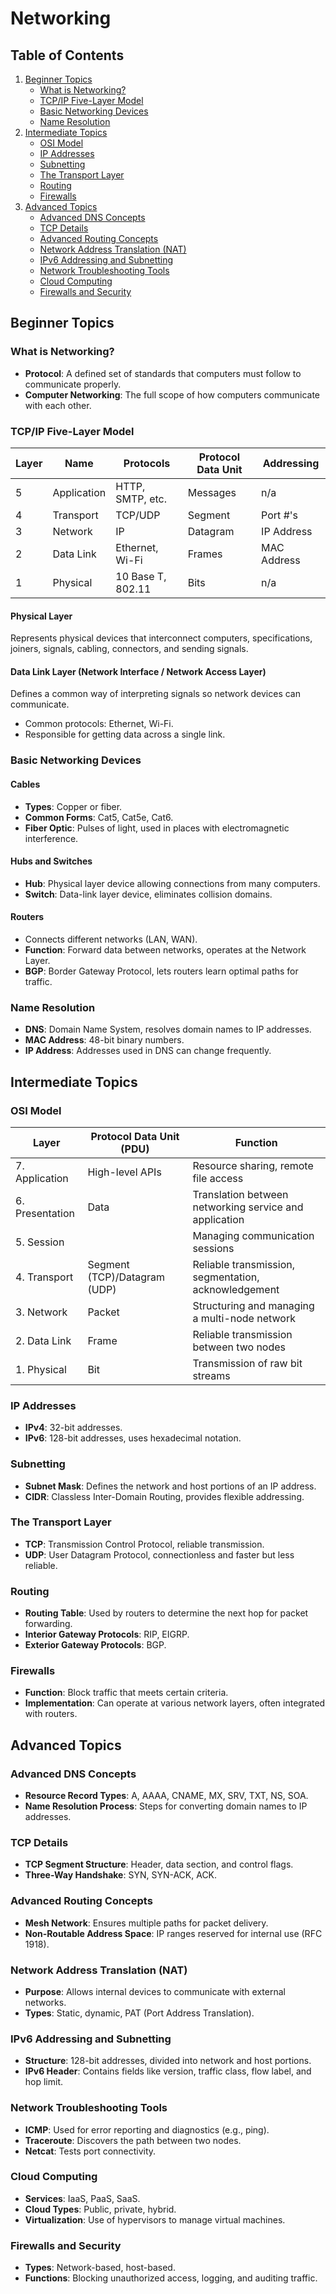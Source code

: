 # Networking

## Table of Contents
1. [Beginner Topics](#beginner-topics)
    - [What is Networking?](#what-is-networking)
    - [TCP/IP Five-Layer Model](#tcpip-five-layer-model)
    - [Basic Networking Devices](#basic-networking-devices)
    - [Name Resolution](#name-resolution)
2. [Intermediate Topics](#intermediate-topics)
    - [OSI Model](#osi-model)
    - [IP Addresses](#ip-addresses)
    - [Subnetting](#subnetting)
    - [The Transport Layer](#the-transport-layer)
    - [Routing](#routing)
    - [Firewalls](#firewalls)
3. [Advanced Topics](#advanced-topics)
    - [Advanced DNS Concepts](#advanced-dns-concepts)
    - [TCP Details](#tcp-details)
    - [Advanced Routing Concepts](#advanced-routing-concepts)
    - [Network Address Translation (NAT)](#network-address-translation-nat)
    - [IPv6 Addressing and Subnetting](#ipv6-addressing-and-subnetting)
    - [Network Troubleshooting Tools](#network-troubleshooting-tools)
    - [Cloud Computing](#cloud-computing)
    - [Firewalls and Security](#firewalls-and-security)

## Beginner Topics

### What is Networking?
- **Protocol**: A defined set of standards that computers must follow to communicate properly.
- **Computer Networking**: The full scope of how computers communicate with each other.

### TCP/IP Five-Layer Model
| Layer | Name         | Protocols        | Protocol Data Unit | Addressing     |
|-------|--------------|------------------|--------------------|----------------|
| 5     | Application  | HTTP, SMTP, etc. | Messages           | n/a            |
| 4     | Transport    | TCP/UDP          | Segment            | Port #'s       |
| 3     | Network      | IP               | Datagram           | IP Address     |
| 2     | Data Link    | Ethernet, Wi-Fi  | Frames             | MAC Address    |
| 1     | Physical     | 10 Base T, 802.11| Bits               | n/a            |

#### Physical Layer
Represents physical devices that interconnect computers, specifications, joiners, signals, cabling, connectors, and sending signals.

#### Data Link Layer (Network Interface / Network Access Layer)
Defines a common way of interpreting signals so network devices can communicate.
- Common protocols: Ethernet, Wi-Fi.
- Responsible for getting data across a single link.

### Basic Networking Devices
#### Cables
- **Types**: Copper or fiber.
- **Common Forms**: Cat5, Cat5e, Cat6.
- **Fiber Optic**: Pulses of light, used in places with electromagnetic interference.

#### Hubs and Switches
- **Hub**: Physical layer device allowing connections from many computers.
- **Switch**: Data-link layer device, eliminates collision domains.

#### Routers
- Connects different networks (LAN, WAN).
- **Function**: Forward data between networks, operates at the Network Layer.
- **BGP**: Border Gateway Protocol, lets routers learn optimal paths for traffic.

### Name Resolution
- **DNS**: Domain Name System, resolves domain names to IP addresses.
- **MAC Address**: 48-bit binary numbers.
- **IP Address**: Addresses used in DNS can change frequently.

## Intermediate Topics

### OSI Model
| Layer       | Protocol Data Unit (PDU) | Function                                           |
|-------------|--------------------------|----------------------------------------------------|
| 7. Application | High-level APIs            | Resource sharing, remote file access                |
| 6. Presentation| Data                     | Translation between networking service and application|
| 5. Session    |                        | Managing communication sessions                     |
| 4. Transport  | Segment (TCP)/Datagram (UDP) | Reliable transmission, segmentation, acknowledgement |
| 3. Network    | Packet                   | Structuring and managing a multi-node network       |
| 2. Data Link  | Frame                    | Reliable transmission between two nodes             |
| 1. Physical   | Bit                      | Transmission of raw bit streams                     |

### IP Addresses
- **IPv4**: 32-bit addresses.
- **IPv6**: 128-bit addresses, uses hexadecimal notation.

### Subnetting
- **Subnet Mask**: Defines the network and host portions of an IP address.
- **CIDR**: Classless Inter-Domain Routing, provides flexible addressing.

### The Transport Layer
- **TCP**: Transmission Control Protocol, reliable transmission.
- **UDP**: User Datagram Protocol, connectionless and faster but less reliable.

### Routing
- **Routing Table**: Used by routers to determine the next hop for packet forwarding.
- **Interior Gateway Protocols**: RIP, EIGRP.
- **Exterior Gateway Protocols**: BGP.

### Firewalls
- **Function**: Block traffic that meets certain criteria.
- **Implementation**: Can operate at various network layers, often integrated with routers.

## Advanced Topics

### Advanced DNS Concepts
- **Resource Record Types**: A, AAAA, CNAME, MX, SRV, TXT, NS, SOA.
- **Name Resolution Process**: Steps for converting domain names to IP addresses.

### TCP Details
- **TCP Segment Structure**: Header, data section, and control flags.
- **Three-Way Handshake**: SYN, SYN-ACK, ACK.

### Advanced Routing Concepts
- **Mesh Network**: Ensures multiple paths for packet delivery.
- **Non-Routable Address Space**: IP ranges reserved for internal use (RFC 1918).

### Network Address Translation (NAT)
- **Purpose**: Allows internal devices to communicate with external networks.
- **Types**: Static, dynamic, PAT (Port Address Translation).

### IPv6 Addressing and Subnetting
- **Structure**: 128-bit addresses, divided into network and host portions.
- **IPv6 Header**: Contains fields like version, traffic class, flow label, and hop limit.

### Network Troubleshooting Tools
- **ICMP**: Used for error reporting and diagnostics (e.g., ping).
- **Traceroute**: Discovers the path between two nodes.
- **Netcat**: Tests port connectivity.

### Cloud Computing
- **Services**: IaaS, PaaS, SaaS.
- **Cloud Types**: Public, private, hybrid.
- **Virtualization**: Use of hypervisors to manage virtual machines.

### Firewalls and Security
- **Types**: Network-based, host-based.
- **Functions**: Blocking unauthorized access, logging, and auditing traffic.

